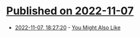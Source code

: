 # [Published on 2022-11-07](index.md)

* [2022-11-07, 18:27:20](https://news.ycombinator.com/item?id=33509941) - [You Might Also Like](https://basicappleguy.com/basicappleblog/you-might-also-like)
